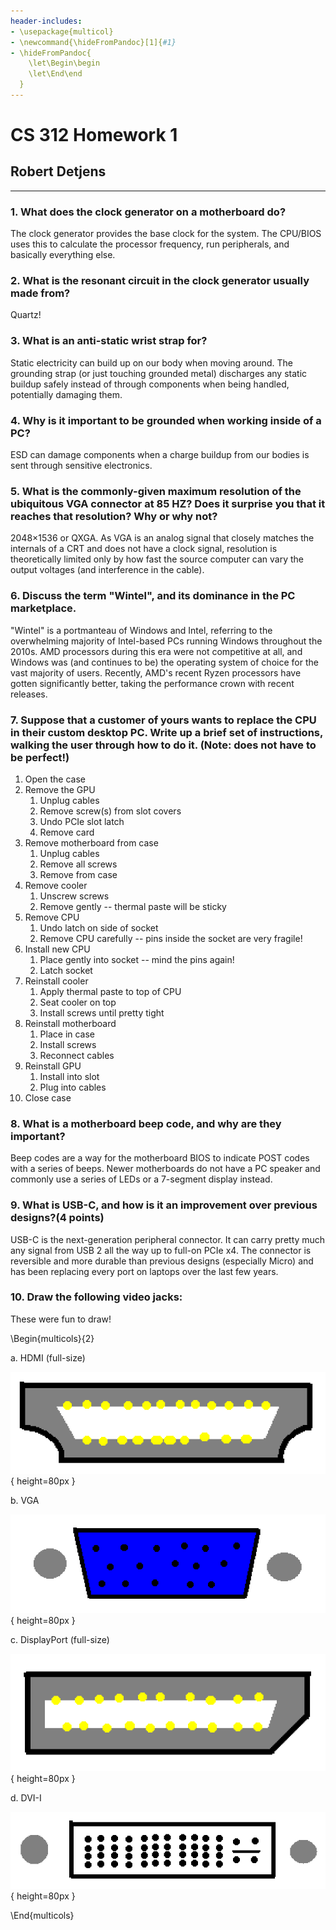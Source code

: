 ```yaml
---
header-includes:
- \usepackage{multicol}
- \newcommand{\hideFromPandoc}[1]{#1}
- \hideFromPandoc{
    \let\Begin\begin
    \let\End\end
  }
---
```


# CS 312 Homework 1

## Robert Detjens

---

### 1. What does the clock generator on a motherboard do?

The clock generator provides the base clock for the system. The CPU/BIOS uses this to calculate the processor
frequency, run peripherals, and basically everything else.

### 2. What is the resonant circuit in the clock generator usually made from?

Quartz!

### 3. What is an anti-static wrist strap for?

Static electricity can build up on our body when moving around. The grounding strap (or just touching grounded metal)
discharges any static buildup safely instead of through components when being handled, potentially damaging them.

### 4. Why is it important to be grounded when working inside of a PC?

ESD can damage components when a charge buildup from our bodies is sent through sensitive electronics.

### 5. What is the commonly-given maximum resolution of the ubiquitous VGA connector at 85 HZ? Does it surprise you that it reaches that resolution? Why or why not?

2048×1536 or QXGA. As VGA is an analog signal that closely matches the internals of a CRT and does not have a clock
signal, resolution is theoretically limited only by how fast the source computer can vary the output voltages (and
interference in the cable).

### 6. Discuss the term "Wintel", and its dominance in the PC marketplace.

"Wintel" is a portmanteau of Windows and Intel, referring to the overwhelming majority of Intel-based PCs running
Windows throughout the 2010s. AMD processors during this era were not competitive at all, and Windows was (and
continues to be) the operating system of choice for the vast majority of users. Recently, AMD's recent Ryzen
processors have gotten significantly better, taking the performance crown with recent releases.

### 7. Suppose that a customer of yours wants to replace the CPU in their custom desktop PC. Write up a brief set of instructions, walking the user through how to do it. (Note: does not have to be perfect!)

1. Open the case
2. Remove the GPU
   1. Unplug cables
   2. Remove screw(s) from slot covers
   3. Undo PCIe slot latch
   4. Remove card
3. Remove motherboard from case
   1. Unplug cables
   2. Remove all screws
   3. Remove from case
4. Remove cooler
   1. Unscrew screws
   2. Remove gently -- thermal paste will be sticky
5. Remove CPU
   1. Undo latch on side of socket
   2. Remove CPU carefully -- pins inside the socket are very fragile!
6. Install new CPU
   1. Place gently into socket -- mind the pins again!
   2. Latch socket
7. Reinstall cooler
   1. Apply thermal paste to top of CPU
   2. Seat cooler on top
   3. Install screws until pretty tight
8. Reinstall motherboard
   1. Place in case
   2. Install screws
   3. Reconnect cables
9. Reinstall GPU
   1. Install into slot
   2. Plug into cables
10. Close case

### 8. What is a motherboard beep code, and why are they important?

Beep codes are a way for the motherboard BIOS to indicate POST codes with a series of beeps. Newer motherboards do not
have a PC speaker and commonly use a series of LEDs or a 7-segment display instead.

### 9. What is USB-C, and how is it an improvement over previous designs?(4 points)

USB-C is the next-generation peripheral connector. It can carry pretty much any signal from USB 2 all the way up to
full-on PCIe x4. The connector is reversible and more durable than previous designs (especially Micro) and has been
replacing every port on laptops over the last few years.

### 10. Draw the following video jacks:

These were fun to draw!

\Begin{multicols}{2}

a. HDMI (full-size)

![](images/hdmi.png){ height=80px }

b. VGA

![](images/vga.png){ height=80px }

c. DisplayPort (full-size)

![](images/dp.png){ height=80px }

d. DVI-I

![](images/dvi-i.png){ height=80px }

\End{multicols}
